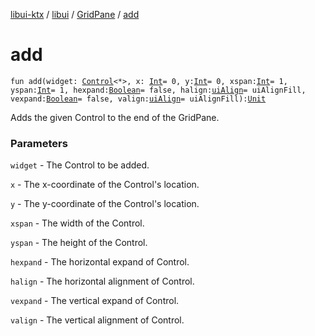 [libui-ktx](../../index.md) / [libui](../index.md) / [GridPane](index.md) / [add](./add.md)

# add

`fun add(widget: `[`Control`](../-control/index.md)`<*>, x: `[`Int`](https://kotlinlang.org/api/latest/jvm/stdlib/kotlin/-int/index.html)` = 0, y: `[`Int`](https://kotlinlang.org/api/latest/jvm/stdlib/kotlin/-int/index.html)` = 0, xspan: `[`Int`](https://kotlinlang.org/api/latest/jvm/stdlib/kotlin/-int/index.html)` = 1, yspan: `[`Int`](https://kotlinlang.org/api/latest/jvm/stdlib/kotlin/-int/index.html)` = 1, hexpand: `[`Boolean`](https://kotlinlang.org/api/latest/jvm/stdlib/kotlin/-boolean/index.html)` = false, halign: `[`uiAlign`](../ui-align.md)` = uiAlignFill, vexpand: `[`Boolean`](https://kotlinlang.org/api/latest/jvm/stdlib/kotlin/-boolean/index.html)` = false, valign: `[`uiAlign`](../ui-align.md)` = uiAlignFill): `[`Unit`](https://kotlinlang.org/api/latest/jvm/stdlib/kotlin/-unit/index.html)

Adds the given Control to the end of the GridPane.

### Parameters

`widget` - The Control to be added.

`x` - The x-coordinate of the Control's location.

`y` - The y-coordinate of the Control's location.

`xspan` - The width of the Control.

`yspan` - The height of the Control.

`hexpand` - The horizontal expand of Control.

`halign` - The horizontal alignment of Control.

`vexpand` - The vertical expand of Control.

`valign` - The vertical alignment of Control.